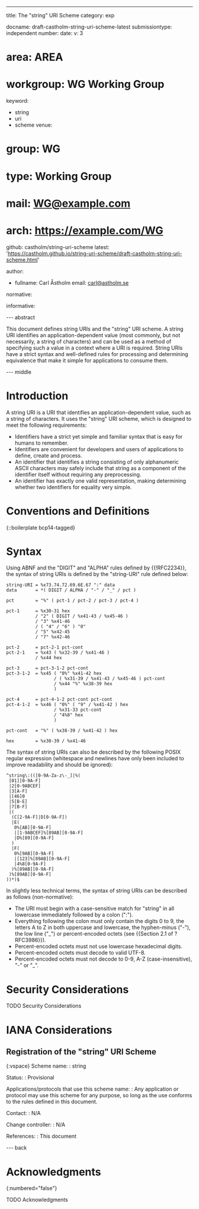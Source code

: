 ---
title: The "string" URI Scheme
category: exp

docname: draft-castholm-string-uri-scheme-latest
submissiontype: independent
number:
date:
v: 3
# area: AREA
# workgroup: WG Working Group
keyword:
  - string
  - uri
  - scheme
venue:
#  group: WG
#  type: Working Group
#  mail: WG@example.com
#  arch: https://example.com/WG
  github: castholm/string-uri-scheme
  latest: 'https://castholm.github.io/string-uri-scheme/draft-castholm-string-uri-scheme.html'

author:
  - fullname: Carl Åstholm
    email: carl@astholm.se

normative:

informative:

--- abstract

This document defines string URIs and the "string" URI scheme. A string URI identifies an application-dependent value
(most commonly, but not necessarily, a string of characters) and can be used as a method of specifying such a value in
a context where a URI is required. String URIs have a strict syntax and well-defined rules for processing and
determining equivalence that make it simple for applications to consume them.

--- middle

# Introduction

A string URI is a URI that identifies an application-dependent value, such as a string of characters. It uses the
"string" URI scheme, which is designed to meet the following requirements:

- Identifiers have a strict yet simple and familiar syntax that is easy for humans to remember.
- Identifiers are convenient for developers and users of applications to define, create and process.
- An identifier that identifies a string consisting of only alphanumeric ASCII characters may safely include that
  string as a component of the identifier itself without requiring any preprocessing.
- An identifier has exactly one valid representation, making determining whether two identifiers for equality very
  simple.

# Conventions and Definitions

{::boilerplate bcp14-tagged}

# Syntax

Using ABNF and the "DIGIT" and "ALPHA" rules defined by {{!RFC2234}}, the syntax of string URIs is defined by the
"string-URI" rule defined below:

~~~ abnf
string-URI = %x73.74.72.69.6E.67 ":" data
data       = *( DIGIT / ALPHA / "-" / "_" / pct )

pct        = "%" ( pct-1 / pct-2 / pct-3 / pct-4 )

pct-1      = %x30-31 hex
           / "2" ( DIGIT / %x41-43 / %x45-46 )
           / "3" %x41-46
           / ( "4" / "6" ) "0"
           / "5" %x42-45
           / "7" %x42-46

pct-2      = pct-2-1 pct-cont
pct-2-1    = %x43 ( %x32-39 / %x41-46 )
           / %x44 hex

pct-3      = pct-3-1-2 pct-cont
pct-3-1-2  = %x45 ( "0%" %x41-42 hex
                  / ( %x31-39 / %x41-43 / %x45-46 ) pct-cont
                  / %x44 "%" %x38-39 hex
                  )

pct-4      = pct-4-1-2 pct-cont pct-cont
pct-4-1-2  = %x46 ( "0%" ( "9" / %x41-42 ) hex
                  / %x31-33 pct-cont
                  / "4%8" hex
                  )

pct-cont   = "%" ( %x38-39 / %x41-42 ) hex

hex        = %x30-39 / %x41-46
~~~

The syntax of string URIs can also be described by the following POSIX regular expression (whitespace and newlines
have only been included to improve readability and should be ignored):

~~~
^string\:(([0-9A-Za-z\-_]|%(
 [01][0-9A-F]
 |2[0-9ABCEF]
 |3[A-F]
 |[46]0
 |5[B-E]
 |7[B-F]
 |(
  (C[2-9A-F]|D[0-9A-F])
  |E(
   0%[AB][0-9A-F]
   |[1-9ABCEF]%[89AB][0-9A-F]
   |D%[89][0-9A-F]
  )
  |F(
   0%[9AB][0-9A-F]
   |[123]%[89AB][0-9A-F]
   |4%8[0-9A-F]
  )%[89AB][0-9A-F]
 )%[89AB][0-9A-F]
))*)$
~~~

In slightly less technical terms, the syntax of string URIs can be described as follows (non-normative):

- The URI must begin with a case-sensitive match for "string" in all lowercase immediately followed by a colon (":").
- Everything following the colon must only contain the digits 0 to 9, the letters A to Z in both uppercase and
  lowercase, the hyphen-minus ("-"), the low line ("_") or percent-encoded octets (see {{Section 2.1 of ?RFC3986}}).
- Percent-encoded octets must not use lowercase hexadecimal digits.
- Percent-encoded octets must decode to valid UTF-8.
- Percent-encoded octets must not decode to 0-9, A-Z (case-insensitive), "-" or "_".

# Security Considerations

TODO Security Considerations

# IANA Considerations

## Registration of the "string" URI Scheme

{:vspace}
Scheme name:
: string

Status:
: Provisional

Applications/protocols that use this scheme name:
: Any application or protocol may use this scheme for any purpose, so long as the use conforms to the rules defined in
  this document.

Contact:
: N/A

Change controller:
: N/A

References:
: This document

--- back

# Acknowledgments
{:numbered="false"}

TODO Acknowledgments
